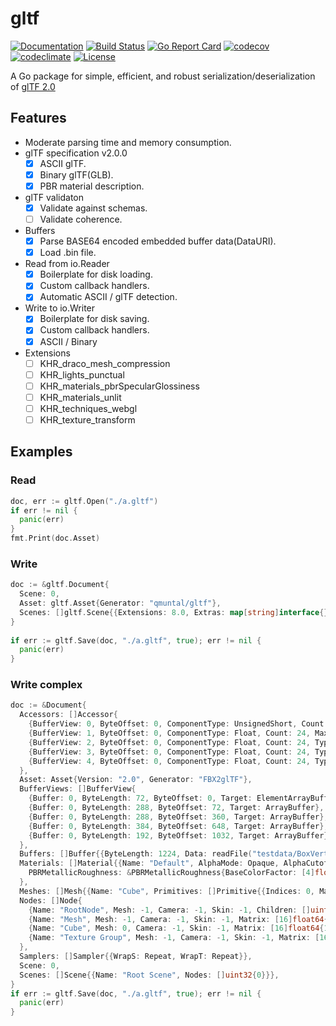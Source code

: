 # gltf
[![Documentation](https://godoc.org/github.com/qmuntal/gltf?status.svg)](https://godoc.org/github.com/qmuntal/gltf)
[![Build Status](https://travis-ci.com/qmuntal/gltf.svg?branch=master)](https://travis-ci.com/qmuntal/gltf)
[![Go Report Card](https://goreportcard.com/badge/github.com/qmuntal/gltf)](https://goreportcard.com/report/github.com/qmuntal/gltf)
[![codecov](https://coveralls.io/repos/github/qmuntal/gltf/badge.svg)](https://coveralls.io/github/qmuntal/gltf?branch=master)
[![codeclimate](https://codeclimate.com/github/qmuntal/gltf/badges/gpa.svg)](https://codeclimate.com/github/qmuntal/gltf)
[![License](https://img.shields.io/badge/License-BSD%202--Clause-orange.svg)](https://opensource.org/licenses/BSD-2-Clause)

A Go package for simple, efficient, and robust serialization/deserialization of [glTF 2.0](https://www.khronos.org/gltf/) 

## Features
* Moderate parsing time and memory consumption.
* glTF specification v2.0.0
  * [x] ASCII glTF.
  * [x] Binary glTF(GLB).
  * [x] PBR material description.
* glTF validaton
  * [x] Validate against schemas.
  * [ ] Validate coherence.
* Buffers
  * [x] Parse BASE64 encoded embedded buffer data(DataURI).
  * [x] Load .bin file.
* Read from io.Reader
  * [x] Boilerplate for disk loading.
  * [x] Custom callback handlers.
  * [x] Automatic ASCII / glTF detection.
* Write to io.Writer
  * [x] Boilerplate for disk saving.
  * [x] Custom callback handlers.
  * [x] ASCII / Binary
* Extensions
  * [ ] KHR_draco_mesh_compression
  * [ ] KHR_lights_punctual
  * [ ] KHR_materials_pbrSpecularGlossiness
  * [ ] KHR_materials_unlit
  * [ ] KHR_techniques_webgl
  * [ ] KHR_texture_transform
  
## Examples
### Read
```go
doc, err := gltf.Open("./a.gltf")
if err != nil {
  panic(err)
}
fmt.Print(doc.Asset)
```
### Write
```go
doc := &gltf.Document{
  Scene: 0, 
  Asset: gltf.Asset{Generator: "qmuntal/gltf"}, 
  Scenes: []gltf.Scene{{Extensions: 8.0, Extras: map[string]interface{}{"a": "b"}, Name: "s_1"}}
}
 
if err := gltf.Save(doc, "./a.gltf", true); err != nil {
  panic(err)
}
```

### Write complex
```go
doc := &Document{
  Accessors: []Accessor{
    {BufferView: 0, ByteOffset: 0, ComponentType: UnsignedShort, Count: 36, Type: Scalar},
    {BufferView: 1, ByteOffset: 0, ComponentType: Float, Count: 24, Max: []float64{0.5, 0.5, 0.5}, Min: []float64{-0.5, -0.5, -0.5}, Type: Vec3},
    {BufferView: 2, ByteOffset: 0, ComponentType: Float, Count: 24, Type: Vec3},
    {BufferView: 3, ByteOffset: 0, ComponentType: Float, Count: 24, Type: Vec4},
    {BufferView: 4, ByteOffset: 0, ComponentType: Float, Count: 24, Type: Vec2},
  },
  Asset: Asset{Version: "2.0", Generator: "FBX2glTF"},
  BufferViews: []BufferView{
    {Buffer: 0, ByteLength: 72, ByteOffset: 0, Target: ElementArrayBuffer},
    {Buffer: 0, ByteLength: 288, ByteOffset: 72, Target: ArrayBuffer},
    {Buffer: 0, ByteLength: 288, ByteOffset: 360, Target: ArrayBuffer},
    {Buffer: 0, ByteLength: 384, ByteOffset: 648, Target: ArrayBuffer},
    {Buffer: 0, ByteLength: 192, ByteOffset: 1032, Target: ArrayBuffer},
  },
  Buffers: []Buffer{{ByteLength: 1224, Data: readFile("testdata/BoxVertexColors/glTF-Binary/BoxVertexColors.glb")[1628+20+8:]}},
  Materials: []Material{{Name: "Default", AlphaMode: Opaque, AlphaCutoff: 0.5, 
    PBRMetallicRoughness: &PBRMetallicRoughness{BaseColorFactor: [4]float64{0.8, 0.8, 0.8, 1}, MetallicFactor: 0.1, RoughnessFactor: 0.99}}
  },
  Meshes: []Mesh{{Name: "Cube", Primitives: []Primitive{{Indices: 0, Material: 0, Mode: Triangles, Attributes: map[string]uint32{"POSITION": 1, "COLOR_0": 3, "NORMAL": 2, "TEXCOORD_0": 4}}}}},
  Nodes: []Node{
    {Name: "RootNode", Mesh: -1, Camera: -1, Skin: -1, Children: []uint32{1, 2, 3}, Matrix: [16]float64{1, 0, 0, 0, 0, 1, 0, 0, 0, 0, 1, 0, 0, 0, 0, 1}, Rotation: [4]float64{0, 0, 0, 1}, Scale: [3]float64{1, 1, 1}},
    {Name: "Mesh", Mesh: -1, Camera: -1, Skin: -1, Matrix: [16]float64{1, 0, 0, 0, 0, 1, 0, 0, 0, 0, 1, 0, 0, 0, 0, 1}, Rotation: [4]float64{0, 0, 0, 1}, Scale: [3]float64{1, 1, 1}},
    {Name: "Cube", Mesh: 0, Camera: -1, Skin: -1, Matrix: [16]float64{1, 0, 0, 0, 0, 1, 0, 0, 0, 0, 1, 0, 0, 0, 0, 1}, Rotation: [4]float64{0, 0, 0, 1}, Scale: [3]float64{1, 1, 1}},
    {Name: "Texture Group", Mesh: -1, Camera: -1, Skin: -1, Matrix: [16]float64{1, 0, 0, 0, 0, 1, 0, 0, 0, 0, 1, 0, 0, 0, 0, 1}, Rotation: [4]float64{0, 0, 0, 1}, Scale: [3]float64{1, 1, 1}},
  },
  Samplers: []Sampler{{WrapS: Repeat, WrapT: Repeat}},
  Scene: 0,
  Scenes: []Scene{{Name: "Root Scene", Nodes: []uint32{0}}},
}
if err := gltf.Save(doc, "./a.gltf", true); err != nil {
  panic(err)
}
```
